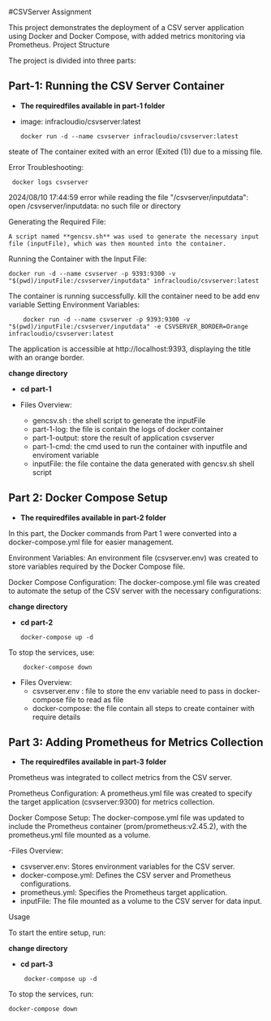 #CSVServer Assignment

This project demonstrates the deployment of a CSV server application using Docker and Docker Compose, with added metrics monitoring via Prometheus.
Project Structure

The project is divided into three parts:

## **Part-1**: Running the CSV Server Container
 - **The requiredfiles available in part-1 folder**
 - image: infracloudio/csvserver:latest


       docker run -d --name csvserver infracloudio/csvserver:latest

steate of The container exited with an error (Exited (1)) due to a missing file.

Error Troubleshooting:

     docker logs csvserver

   2024/08/10 17:44:59 error while reading the file "/csvserver/inputdata": open /csvserver/inputdata: no such file or directory

Generating the Required File:

    A script named **gencsv.sh** was used to generate the necessary input file (inputFile), which was then mounted into the container.


Running the Container with the Input File:

    docker run -d --name csvserver -p 9393:9300 -v "$(pwd)/inputFile:/csvserver/inputdata" infracloudio/csvserver:latest

The container is running successfully. 
kill the container need to be add env variable
Setting Environment Variables:

        docker run -d --name csvserver -p 9393:9300 -v "$(pwd)/inputFile:/csvserver/inputdata" -e CSVSERVER_BORDER=Orange infracloudio/csvserver:latest

The application is accessible at http://localhost:9393, displaying the title with an orange border.

**change directory** 
 - **cd part-1**
   
- Files Overview:
  - gencsv.sh : the shell script to generate the inputFile
  - part-1-log: the file is contain the logs of docker container
  - part-1-output: store the result of application csvserver
  - part-1-cmd: the cmd used to run the container with inputfile and enviroment variable
  - inputFile: the file containe the data generated with gencsv.sh shell script



## **Part 2**: Docker Compose Setup
- **The requiredfiles available in part-2 folder**


In this part, the Docker commands from Part 1 were converted into a docker-compose.yml file for easier management.

Environment Variables:
An environment file (csvserver.env) was created to store variables required by the Docker Compose file.

Docker Compose Configuration:
The docker-compose.yml file was created to automate the setup of the CSV server with the necessary configurations:

**change directory** 
 - **cd part-2**

       docker-compose up -d

To stop the services, use:

   

        docker-compose down
- Files Overview:
  - csvserver.env : file to store the env variable need to pass in docker-compose file to read as file
  - docker-compose: the file contain all steps to create container with require details



## **Part 3**: Adding Prometheus for Metrics Collection
- **The requiredfiles available in part-3 folder**
  
Prometheus was integrated to collect metrics from the CSV server.

Prometheus Configuration:
A prometheus.yml file was created to specify the target application (csvserver:9300) for metrics collection.

Docker Compose Setup:
The docker-compose.yml file was updated to include the Prometheus container (prom/prometheus:v2.45.2), with the prometheus.yml file mounted as a volume.

-Files Overview:
  - csvserver.env: Stores environment variables for the CSV server.
  - docker-compose.yml: Defines the CSV server and Prometheus configurations.
  - prometheus.yml: Specifies the Prometheus target application.
  - inputFile: The file mounted as a volume to the CSV server for data input.

Usage

To start the entire setup, run:

**change directory** 
 - **cd part-3**

        docker-compose up -d

To stop the services, run:


    docker-compose down
